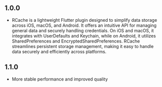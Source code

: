 ## 1.0.0

* RCache is a lightweight Flutter plugin designed to simplify data storage across iOS, macOS, and Android. It offers an intuitive API for managing general data and securely handling credentials. On iOS and macOS, it integrates with UserDefaults and Keychain, while on Android, it utilizes SharedPreferences and EncryptedSharedPreferences. RCache streamlines persistent storage management, making it easy to handle data securely and efficiently across platforms.

## 1.1.0
* More stable performance and improved quality